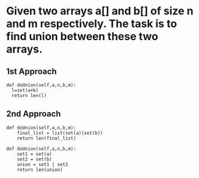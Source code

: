 # Given two arrays a[] and b[] of size n and m respectively. The task is to find union between these two arrays.
## 1st Approach
```
def doUnion(self,a,n,b,m):
  l=set(a+b)
  return len(l)
```
## 2nd Approach
```
def doUnion(self,a,n,b,m):
    final_list = list(set(a)|set(b))
    return len(final_list)
```
```
def doUnion(self,a,n,b,m):
    set1 = set(a)
    set2 = set(b)
    union = set1 | set2
    return len(union)
```
